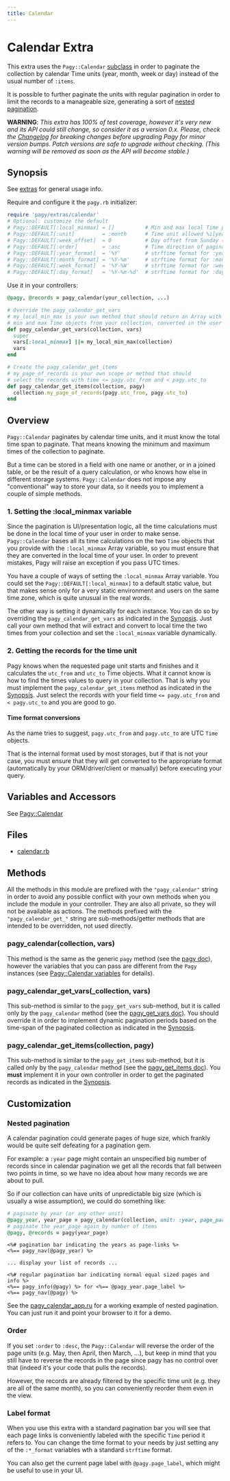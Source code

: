 ```yaml
---
title: Calendar
---
```

# Calendar Extra

This extra uses the `Pagy::Calendar` [subclass](../api/calendar.md) in order to paginate the collection by calendar Time units (year, month, week or day) instead of the usual number of `:items`.

It is possible to further paginate the units with regular pagination in order to limit the records to a manageable size, generating a sort of [nested pagination](#nested-pagination).

**WARNING**: _This extra has 100% of test coverage, however it's very new and its API could still change, so consider it as a version 0.x. Please, check the [Changelog](https://github.com/ddnexus/pagy/blob/master/CHANGELOG.md) for breaking changes before upgrading Pagy for minor version bumps. Patch versions are safe to upgrade without checking. (This warning will be removed as soon as the API will become stable.)_

## Synopsis

See [extras](../extras.md) for general usage info.

Require and configure it the `pagy.rb` initializer:

```ruby
require 'pagy/extras/calendar'
# Optional: customize the default
# Pagy::DEFAULT[:local_minmax] = []          # Min and max local Time period must be set by the user (better not not as default)
# Pagy::DEFAULT[:unit]         = :month      # Time unit allowed %i[year month week day]
# Pagy::DEFAULT[:week_offset]  = 0           # Day offset from Sunday (0: Sunday; 1: Monday;... 6: Saturday)
# Pagy::DEFAULT[:order]        = :asc        # Time direction of pagination
# Pagy::DEFAULT[:year_format]  = '%Y'        # strftime format for :year unit
# Pagy::DEFAULT[:month_format] = '%Y-%m'     # strftime format for :month unit
# Pagy::DEFAULT[:week_format]  = '%Y-%W'     # strftime format for :week unit
# Pagy::DEFAULT[:day_format]   = '%Y-%m-%d'  # strftime format for :day unit
```

Use it in your controllers:

```ruby
@pagy, @records = pagy_calendar(your_collection, ...)

# Override the pagy_calendar_get_vars
# my_local_min_max is your own method that should return an Array with the 
# min and max Time objects from your collection, converted in the user local time
def pagy_calendar_get_vars(collection, vars)
  super
  vars[:local_minmax] ||= my_local_min_max(collection)
  vars
end

# Create the pagy_calendar_get_items  
# my_page_of_records is your own scope or method that should 
# select the records with time <= pagy.utc_from and < pagy.utc_to
def pagy_calendar_get_items(collection, pagy)
  collection.my_page_of_records(pagy.utc_from, pagy.utc_to)
end
```

## Overview

`Pagy::Calendar` paginates by calendar time units, and it must know the total time span to paginate. That means knowing the minimum and maximum times of the collection to paginate.

But a time can be stored in a field with one name or another, or in a joined table, or be the result of a query calculation, or who knows how else in different storage systems. `Pagy::Calendar` does not impose any "conventional" way to store your data, so it needs you to implement a couple of simple methods.

### 1. Setting the :local_minmax variable

Since the pagination is UI/presentation logic, all the time calculations must be done in the local time of your user in order to make sense. `Pagy::Calendar` bases all its time calculations on the two `Time` objects that you provide with the `:local_minmax` Array variable, so you must ensure that they are converted in the local time of your user. In order to prevent mistakes, Pagy will raise an exception if you pass UTC times.

You have a couple of ways of setting the `:local_minmax` Array variable. You could set the `Pagy::DEFAULT[:local_minmax]` to a default static value, but that makes sense only for a very static environment and users on the same time zone, which is quite unusual in the real words. 

The other way is setting it dynamically for each instance. You can do so by overriding the `pagy_calendar_get_vars` as indicated in the [Synopsis](#synopsis). Just call your own method that will extract and convert to local time the two times from your collection and set the `:local_minmax` variable dynamically.

### 2. Getting the records for the time unit

Pagy knows when the requested page unit starts and finishes and it calculates the `utc_from` and `utc_to` Time objects. What it cannot know is how to find the times values to query in your collection. That is why you must implement the `pagy_calendar_get_items` method as indicated in the [Synopsis](#synopsis). Just select the records with your field time `<= pagy.utc_from` and `< pagy.utc_to` and you are good to go.

#### Time format conversions

As the name tries to suggest, `pagy.utc_from` and `pagy.utc_to` are UTC `Time` objects.

That is the internal format used by most storages, but if that is not your case, you must ensure that they will get converted to the appropriate format (automatically by your ORM/driver/client or manually) before executing your query.

## Variables and Accessors

See [Pagy::Calendar](../api/calendar.md#variables)

## Files

- [calendar.rb](https://github.com/ddnexus/pagy/blob/master/lib/pagy/extras/calendar.rb)

## Methods

All the methods in this module are prefixed with the `"pagy_calendar"` string in order to avoid any possible conflict with your own methods when you include the module in your controller. They are also all private, so they will not be available as actions. The methods prefixed with the `"pagy_calendar_get_"` string are sub-methods/getter methods that are intended to be overridden, not used directly.

### pagy_calendar(collection, vars)

This method is the same as the generic `pagy` method (see the [pagy doc](../api/backend.md#pagycollection-varsnil)), however the variables that you can pass are different from the `Pagy`  instances (see [Pagy::Calendar variables](../api/calendar.md#variables) for details).

### pagy_calendar_get_vars(_collection, vars)

This sub-method is similar to the `pagy_get_vars` sub-method, but it is called only by the `pagy_calendar` method (see the [pagy_get_vars doc](../api/backend.md#pagy_get_varscollection-vars)). You should override it in order to implement dynamic pagination periods based on the time-span of the paginated collection as indicated in the [Synopsis](#synopsis).

### pagy_calendar_get_items(collection, pagy)

This sub-method is similar to the `pagy_get_items` sub-method, but it is called only by the `pagy_calendar` method (see the [pagy_get_items doc](../api/backend.md#pagy_get_itemscollection-pagy)). You **must** implement it in your own controller in order to get the paginated records as indicated in the [Synopsis](#synopsis).

## Customization

### Nested pagination

A calendar pagination could generate pages of huge size, which frankly would be quite self defeating for a pagination gem.

For example: a `:year` page might contain an unspecified big number of records since in calendar pagination we get all the records that fall between two points in time, so we have no idea about how many records we are about to pull.

So if our collection can have units of unpredictable big size (which is usually a wise assumption), we could do something like:

```ruby
# paginate by year (or any other unit)
@pagy_year, year_page = pagy_calendar(collection, unit: :year, page_param: :year_page)
# paginate the year_page again by number of items 
@pagy, @records = pagy(year_page)
```
```erb
<%# pagination bar indicating the years as page-links %>
<%== pagy_nav(@pagy_year) %>

... display your list of records ...

<%# regular pagination bar indicating normal equal sized pages and info %>
<%== pagy_info(@pagy) %> for <%== @pagy_year.page_label %>
<%== pagy_nav(@pagy) %>
```

See the [pagy_calendar_app.ru](https://github.com/ddnexus/pagy/blob/master/apps/pagy_calendar_app.ru) for a working example of nested pagination. You can just run it and point your browser to it for a demo.

### Order

If you set `:order` to `:desc`, the `Pagy::Calendar` will reverse the order of the page units (e.g. May, then April, then March, ...), but keep in mind that you still have to reverse the records in the page since pagy has no control over that (indeed it's your code that pulls the records). 

However, the records are already filtered by the specific time unit (e.g. they are all of the same month), so you can conveniently reorder them even in the view.

### Label format

When you use this extra with a standard pagination bar you will see that each page links is conveniently labeled with the specific `Time` period it refers to. You can change the time format to your needs by just setting any of the `:*_format` variables wth a standard `strftime` format.

You can also get the current page label with `@pagy.page_label`, which might be useful to use in your UI.
